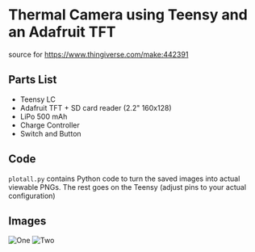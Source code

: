 # Thermal Camera using Teensy and an Adafruit TFT
source for https://www.thingiverse.com/make:442391

## Parts List
- Teensy LC
- Adafruit TFT + SD card reader (2.2" 160x128)
- LiPo 500 mAh
- Charge Controller
- Switch and Button

## Code
`plotall.py` contains Python code to turn the saved images into actual viewable PNGs. The rest goes on the Teensy (adjust pins to your actual configuration)

## Images
![One](https://cdn.thingiverse.com/renders/2f/ee/1b/2b/da/ce9d64afa81a46c6867406d5988186f8_preview_featured.jpg)
![Two](https://cdn.thingiverse.com/renders/f6/5f/0f/e7/65/53d34d2c1061ae1fda9b7f215aa83cd7_preview_featured.jpg)
